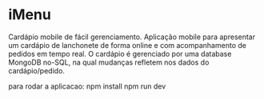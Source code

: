 ﻿# iMenu
Cardápio mobile de fácil gerenciamento. Aplicação mobile  para apresentar um cardápio de lanchonete de forma online e com acompanhamento de pedidos em tempo real. O cardápio é gerenciado por uma database MongoDB no-SQL, na qual mudanças refletem nos dados do cardápio/pedido.

para rodar a aplicacao:
    npm install
    npm run dev
